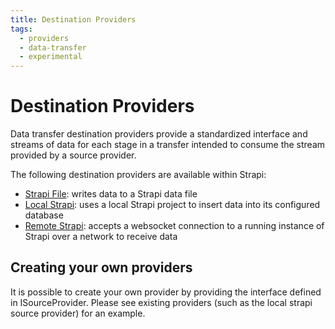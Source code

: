 ```yaml
---
title: Destination Providers
tags:
  - providers
  - data-transfer
  - experimental
---
```


# Destination Providers

Data transfer destination providers provide a standardized interface and streams of data for each stage in a transfer intended to consume the stream provided by a source provider.

The following destination providers are available within Strapi:

- [Strapi File](./01-strapi-file.md): writes data to a Strapi data file
- [Local Strapi](./02-local-strapi.md): uses a local Strapi project to insert data into its configured database
- [Remote Strapi](./03-remote-strapi.md): accepts a websocket connection to a running instance of Strapi over a network to receive data

## Creating your own providers

It is possible to create your own provider by providing the interface defined in ISourceProvider. Please see existing providers (such as the local strapi source provider) for an example.
